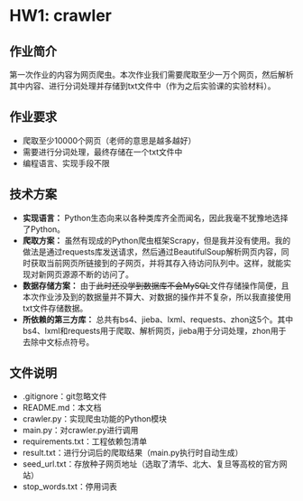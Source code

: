 # HW1: crawler

## 作业简介

第一次作业的内容为网页爬虫。本次作业我们需要爬取至少一万个网页，然后解析其中内容、进行分词处理并存储到txt文件中（作为之后实验课的实验材料）。

## 作业要求

- 爬取至少10000个网页（老师的意思是越多越好）
- 需要进行分词处理，最终存储在一个txt文件中
- 编程语言、实现手段不限

## 技术方案

- **实现语言：** Python生态向来以各种类库齐全而闻名，因此我毫不犹豫地选择了Python。
- **爬取方案：** 虽然有现成的Python爬虫框架Scrapy，但是我并没有使用。我的做法是通过requests库发送请求，然后通过BeautifulSoup解析网页内容，同时获取当前网页所链接到的子网页，并将其存入待访问队列中。这样，就能实现对新网页源源不断的访问了。
- **数据存储方案：** 由于~~此时还没学到数据库不会MySQL~~文件存储操作简便，且本次作业涉及到的数据量并不算大、对数据的操作并不复杂，所以我直接使用txt文件存储数据。
- **所依赖的第三方库：** 总共有bs4、jieba、lxml、requests、zhon这5个。其中bs4、lxml和requests用于爬取、解析网页，jieba用于分词处理，zhon用于去除中文标点符号。

## 文件说明

- .gitignore：git忽略文件
- README.md：本文档
- crawler.py：实现爬虫功能的Python模块
- main.py：对crawler.py进行调用
- requirements.txt：工程依赖包清单
- result.txt：进行分词后的爬取结果（main.py执行时自动生成）
- seed_url.txt：存放种子网页地址（选取了清华、北大、复旦等高校的官方网站）
- stop_words.txt：停用词表